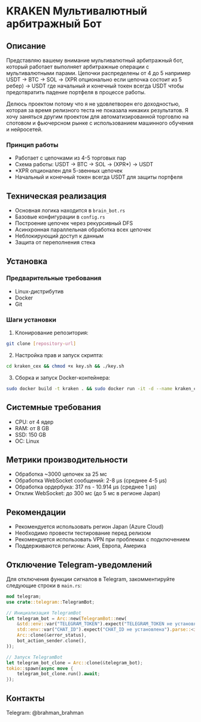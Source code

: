 # KRAKEN Мультивалютный арбитражный Бот

## Описание
Представляю вашему внимание мультивалютный арбитражный бот, который работает выполняет арбитражные операции с мультивалютными парами. Цепочки распределены от 4 до 5 например USDT -> BTC -> SOL -> (XPR опционально если цепочка состоит из 5 ребер) -> USDT где начальный и конечный токен всегда USDT чтобы предотвратить падение портфеля в процессе работы. 

Делюсь проектом потому что я не удовлетворен его доходностью, которая за время релизного теста не показала никаких результатов. Я хочу заняться другим проектом для автоматизированной торговлю на спотовом и фьючерсном рынке с использованием машинного обучения и нейросетей.

### Принцип работы
- Работает с цепочками из 4-5 торговых пар
- Схема работы: USDT -> BTC -> SOL -> (XPR*) -> USDT 
- *XPR опционален для 5-звенных цепочек
- Начальный и конечный токен всегда USDT для защиты портфеля

## Техническая реализация
- Основная логика находится в `brain_bot.rs`
- Базовые конфигурации в `config.rs`
- Построение цепочек через рекурсивный DFS
- Асинхронная параллельная обработка всех цепочек
- Неблокирующий доступ к данным
- Защита от переполнения стека

## Установка

### Предварительные требования
- Linux-дистрибутив
- Docker
- Git

### Шаги установки
1. Клонирование репозитория:
```bash
git clone [repository-url]
```

2. Настройка прав и запуск скрипта:
```bash
cd kraken_cex && chmod +x key.sh && ./key.sh
```

3. Сборка и запуск Docker-контейнера:
```bash
sudo docker build -t kraken . && sudo docker run -it -d --name kraken_cont --restart unless-stopped kraken
```

## Системные требования
- CPU: от 4 ядер
- RAM: от 8 GB
- SSD: 150 GB
- ОС: Linux

## Метрики производительности
- Обработка ~3000 цепочек за 25 мс
- Обработка WebSocket сообщений: 2-8 µs (среднее 4-5 µs)
- Обработка ордербука: 317 ns - 10.914 µs (среднее 1 µs)
- Отклик WebSocket: до 300 мс (до 5 мс в регионе Japan)

## Рекомендации
- Рекомендуется использовать регион Japan (Azure Cloud)
- Необходимо провести тестирование перед релизом
- Рекомендуется использовать VPN при проблемах с подключением
- Поддерживаются регионы: Азия, Европа, Америка

## Отключение Telegram-уведомлений
Для отключения функции сигналов в Telegram, закомментируйте следующие строки в `main.rs`:

```rust
mod telegram;
use crate::telegram::TelegramBot;

// Инициализация TelegramBot
let telegram_bot = Arc::new(TelegramBot::new(
    &std::env::var("TELEGRAM_TOKEN").expect("TELEGRAM_TOKEN не установлена"),
    std::env::var("CHAT_ID").expect("CHAT_ID не установлена").parse::<i64>().expect("Неверный формат CHAT_ID"),
    Arc::clone(&error_status),
    bot_action_sender.clone(),
));

// Запуск TelegramBot
let telegram_bot_clone = Arc::clone(&telegram_bot);
tokio::spawn(async move {
    telegram_bot_clone.run().await;
});
```

## Контакты
Telegram: @brahman_brahman